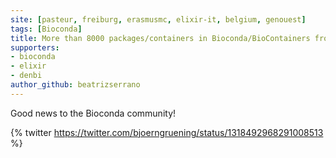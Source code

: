 ```yaml
---
site: [pasteur, freiburg, erasmusmc, elixir-it, belgium, genouest]
tags: [Bioconda]
title: More than 8000 packages/containers in Bioconda/BioContainers from more than 1000 contributors
supporters:
- bioconda
- elixir
- denbi
author_github: beatrizserrano
---
```


Good news to the Bioconda community!

{% twitter https://twitter.com/bjoerngruening/status/1318492968291008513 %}


